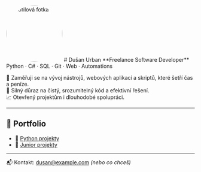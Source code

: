 <img src="Screenshot_2025-07-03-18-43-13.png" width="150" alt="Profilová fotka" style="border-radius:50%">
# Dušan Urban
**Freelance Software Developer**  
Python · C# · SQL · Git · Web · Automations

🔧 Zaměřuji se na vývoj nástrojů, webových aplikací a skriptů, které šetří čas a peníze.  
🧠 Silný důraz na čistý, srozumitelný kód a efektivní řešení.  
📈 Otevřený projektům i dlouhodobé spolupráci.

---

## 💼 Portfolio
- 🔗 [Python projekty](https://github.com/surban2366/Python-projekty)
- 🔗 [Junior projekty](https://github.com/surban2366/python-junior-projekty)

---

📬 Kontakt: dusan@example.com *(nebo co chceš)*
